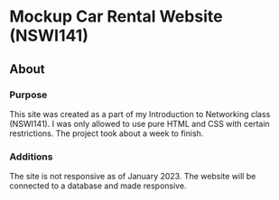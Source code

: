 # Mockup Car Rental Website (NSWI141)

## About

### Purpose
This site was created as a part of my Introduction to Networking class (NSWI141).
I was only allowed to use pure HTML and CSS with certain restrictions. The project took about a week to finish.

### Additions
The site is not responsive as of January 2023. The website will be connected to a database and made responsive.

